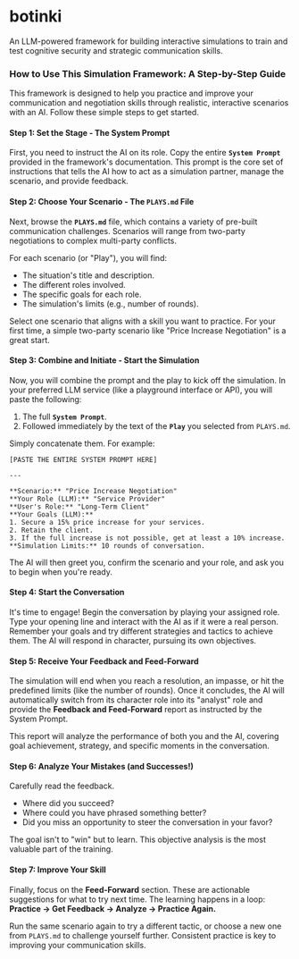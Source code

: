 # botinki
An LLM-powered framework for building interactive simulations to train and test cognitive security and strategic communication skills.

### How to Use This Simulation Framework: A Step-by-Step Guide

This framework is designed to help you practice and improve your communication and negotiation skills through realistic, interactive scenarios with an AI. Follow these simple steps to get started.

#### **Step 1: Set the Stage - The System Prompt**

First, you need to instruct the AI on its role. Copy the entire **`System Prompt`** provided in the framework's documentation. This prompt is the core set of instructions that tells the AI how to act as a simulation partner, manage the scenario, and provide feedback.

#### **Step 2: Choose Your Scenario - The `PLAYS.md` File**

Next, browse the **`PLAYS.md`** file, which contains a variety of pre-built communication challenges. Scenarios will range from two-party negotiations to complex multi-party conflicts.

For each scenario (or "Play"), you will find:
*   The situation's title and description.
*   The different roles involved.
*   The specific goals for each role.
*   The simulation's limits (e.g., number of rounds).

Select one scenario that aligns with a skill you want to practice. For your first time, a simple two-party scenario like "Price Increase Negotiation" is a great start.

#### **Step 3: Combine and Initiate - Start the Simulation**

Now, you will combine the prompt and the play to kick off the simulation. In your preferred LLM service (like a playground interface or API), you will paste the following:

1.  The full **`System Prompt`**.
2.  Followed immediately by the text of the **`Play`** you selected from `PLAYS.md`.

Simply concatenate them. For example:

```
[PASTE THE ENTIRE SYSTEM PROMPT HERE]

---

**Scenario:** "Price Increase Negotiation"
**Your Role (LLM):** "Service Provider"
**User's Role:** "Long-Term Client"
**Your Goals (LLM):**
1. Secure a 15% price increase for your services.
2. Retain the client.
3. If the full increase is not possible, get at least a 10% increase.
**Simulation Limits:** 10 rounds of conversation.
```

The AI will then greet you, confirm the scenario and your role, and ask you to begin when you're ready.

#### **Step 4: Start the Conversation**

It's time to engage! Begin the conversation by playing your assigned role. Type your opening line and interact with the AI as if it were a real person. Remember your goals and try different strategies and tactics to achieve them. The AI will respond in character, pursuing its own objectives.

#### **Step 5: Receive Your Feedback and Feed-Forward**

The simulation will end when you reach a resolution, an impasse, or hit the predefined limits (like the number of rounds). Once it concludes, the AI will automatically switch from its character role into its "analyst" role and provide the **Feedback and Feed-Forward** report as instructed by the System Prompt.

This report will analyze the performance of both you and the AI, covering goal achievement, strategy, and specific moments in the conversation.

#### **Step 6: Analyze Your Mistakes (and Successes!)**

Carefully read the feedback.
*   Where did you succeed?
*   Where could you have phrased something better?
*   Did you miss an opportunity to steer the conversation in your favor?

The goal isn't to "win" but to learn. This objective analysis is the most valuable part of the training.

#### **Step 7: Improve Your Skill**

Finally, focus on the **Feed-Forward** section. These are actionable suggestions for what to try next time. The learning happens in a loop: **Practice -> Get Feedback -> Analyze -> Practice Again.**

Run the same scenario again to try a different tactic, or choose a new one from `PLAYS.md` to challenge yourself further. Consistent practice is key to improving your communication skills.
